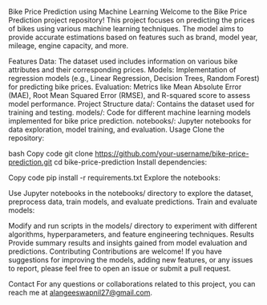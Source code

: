 
Bike Price Prediction using Machine Learning
Welcome to the Bike Price Prediction project repository! This project focuses on predicting the prices of bikes using various machine learning techniques. The model aims to provide accurate estimations based on features such as brand, model year, mileage, engine capacity, and more.

Features
Data: The dataset used includes information on various bike attributes and their corresponding prices.
Models: Implementation of regression models (e.g., Linear Regression, Decision Trees, Random Forest) for predicting bike prices.
Evaluation: Metrics like Mean Absolute Error (MAE), Root Mean Squared Error (RMSE), and R-squared score to assess model performance.
Project Structure
data/: Contains the dataset used for training and testing.
models/: Code for different machine learning models implemented for bike price prediction.
notebooks/: Jupyter notebooks for data exploration, model training, and evaluation.
Usage
Clone the repository:

bash
Copy code
git clone https://github.com/your-username/bike-price-prediction.git
cd bike-price-prediction
Install dependencies:

Copy code
pip install -r requirements.txt
Explore the notebooks:

Use Jupyter notebooks in the notebooks/ directory to explore the dataset, preprocess data, train models, and evaluate predictions.
Train and evaluate models:

Modify and run scripts in the models/ directory to experiment with different algorithms, hyperparameters, and feature engineering techniques.
Results
Provide summary results and insights gained from model evaluation and predictions.
Contributing
Contributions are welcome! If you have suggestions for improving the models, adding new features, or any issues to report, please feel free to open an issue or submit a pull request.

Contact
For any questions or collaborations related to this project, you can reach me at alangeeswapnil27@gmail.com.

